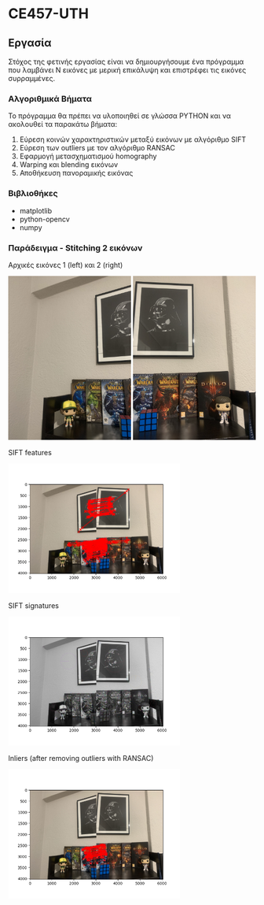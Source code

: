 # CE457-UTH

## Εργασία

Στόχος της φετινής εργασίας είναι να δημιουργήσουμε ένα πρόγραμμα που λαμβάνει N εικόνες με μερική επικάλυψη και επιστρέφει τις εικόνες συρραμμένες.

### Αλγοριθμικά Βήματα

Το πρόγραμμα θα πρέπει να υλοποιηθεί σε γλώσσα PYTHON και να ακολουθεί τα παρακάτω βήματα:

1. Εύρεση κοινών χαρακτηριστικών μεταξύ εικόνων με αλγόριθμο SIFT
2. Εύρεση των outliers με τον αλγόριθμο RANSAC
3. Εφαρμογή μετασχηματισμού homography
4. Warping και blending εικόνων
5. Αποθήκευση πανοραμικής εικόνας

### Βιβλιοθήκες

* matplotlib
* python-opencv
* numpy

### Παράδειγμα - Stitching 2 εικόνων

Αρχικές εικόνες 1 (left) και 2 (right)

<img src="https://github.com/spthermo/CE457-UTH/blob/main/examples/1.jpg" width="250"> <img src="https://github.com/spthermo/CE457-UTH/blob/main/examples/2.jpg" width="250">

SIFT features

<img src="https://github.com/spthermo/CE457-UTH/blob/main/examples/keypoints.png" width="350">

SIFT signatures

<img src="https://github.com/spthermo/CE457-UTH/blob/main/examples/sift_signatures.png" width="350">

Inliers (after removing outliers with RANSAC)

<img src="https://github.com/spthermo/CE457-UTH/blob/main/examples/inliers.png" width="350">
